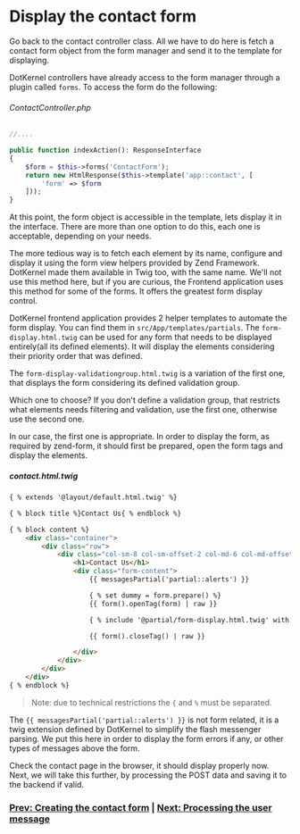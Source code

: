 # Display the contact form

Go back to the contact controller class. All we have to do here is fetch a contact form object from the form manager and send it to the template for displaying.

DotKernel controllers have already access to the form manager through a plugin called `forms`. To access the form do the following:

###### ContactController.php
```php
//....

public function indexAction(): ResponseInterface
{
    $form = $this->forms('ContactForm');
    return new HtmlResponse($this->template('app::contact', [
        'form' => $form
    ]));
}
```
At this point, the form object is accessible in the template, lets display it in the interface. There are more than one option to do this, each one is acceptable, depending on your needs.

The more tedious way is to fetch each element by its name, configure and display it using the form view helpers provided by Zend Framework. DotKernel made them available in Twig too, with the same name. We'll not use this method here, but if you are curious, the Frontend application uses this method for some of the forms. It offers the greatest form display control.

DotKernel frontend application provides 2 helper templates to automate the form display. You can find them in `src/App/templates/partials`. The `form-display.html.twig` can be used for any form that needs to be displayed entirely(all its defined elements). It will display the elements considering their priority order that was defined.

The `form-display-validationgroup.html.twig` is a variation of the first one, that displays the form considering its defined validation group.

Which one to choose? If you don't define a validation group, that restricts what elements needs filtering and validation, use the first one, otherwise use the second one.

In our case, the first one is appropriate. In order to display the form, as required by zend-form, it should first be prepared, open the form tags and display the elements.

##### contact.html.twig
```html
{ % extends '@layout/default.html.twig' %}

{ % block title %}Contact Us{ % endblock %}

{ % block content %}
    <div class="container">
        <div class="row">
            <div class="col-sm-8 col-sm-offset-2 col-md-6 col-md-offset-3 col-lg-6 col-lg-offset-3 no-padding forms">
                <h1>Contact Us</h1>
                <div class="form-content">
                    {{ messagesPartial('partial::alerts') }}

                    { % set dummy = form.prepare() %}
                    {{ form().openTag(form) | raw }}

                    { % include '@partial/form-display.html.twig' with {'form': form, 'showLabels': true} %}

                    {{ form().closeTag() | raw }}

                </div>
            </div>
        </div>
    </div>
{ % endblock %}
```

> Note: due to technical restrictions the `{` and `%` must be separated.

The `{{ messagesPartial('partial::alerts') }}` is not form related, it is a twig extension defined by DotKernel to simplify the flash messenger parsing. We put this here in order to display the form errors if any, or other types of messages above the form.

Check the contact page in the browser, it should display properly now.
Next, we will take this further, by processing the POST data and saving it to the backend if valid.

### [Prev: Creating the contact form](https://github.com/dotkernel/dotkernel/blob/master/tutorials/creating-a-contact-us-page/05-creating-the-contact-form.md) | [Next: Processing the user message](https://github.com/dotkernel/dotkernel/blob/master/tutorials/creating-a-contact-us-page/07-processing-the-user-message.md)
